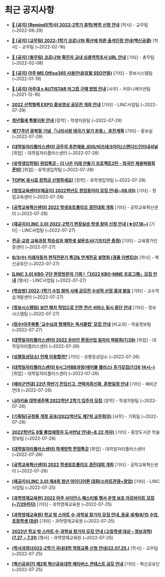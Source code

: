 # 최근 공지사항

* **[📌 [공지] [Remind][학사] 2022-2학기 휴학/복학 신청 안내](http://ajou.ac.kr/kr/ajou/notice.do?mode=view&amp;articleNo=201230&amp;article.offset=0&amp;articleLimit=30)**
 [학사] - 교무팀 (~2022-06-29)

* **[📌 [공지] [교무팀] 2022-1학기 코로나19 확산에 따른 출석인정 안내(백신공결)](http://ajou.ac.kr/kr/ajou/notice.do?mode=view&amp;articleNo=180913&amp;article.offset=0&amp;articleLimit=30)**
 [학사] - 교무팀 (~2022-02-16)

* **[📌 [공지] [총무팀] 코로나19 확진자 교내 심층역학조사 URL 안내](http://ajou.ac.kr/kr/ajou/notice.do?mode=view&amp;articleNo=180493&amp;article.offset=0&amp;articleLimit=30)**
 [기타] - 총무팀 (~2022-02-08)

* **[📌 [공지] 아주 MS Office365 사용안내(포털 SSO연동)](http://ajou.ac.kr/kr/ajou/notice.do?mode=view&amp;articleNo=179802&amp;article.offset=0&amp;articleLimit=30)**
 [기타] - 정보시스템팀 (~2022-01-19)

* **[📌 [공지] 아주대 x AUTISTAR 머그컵 구매 방법 안내](http://ajou.ac.kr/kr/ajou/notice.do?mode=view&amp;articleNo=147976&amp;article.offset=0&amp;articleLimit=30)**
 [사무] - 커뮤니케이션팀 (~2021-12-16)

* **[2022 산학협력 EXPO 홍보영상 공모전 개최 안내](http://ajou.ac.kr/kr/ajou/notice.do?mode=view&amp;articleNo=202350&amp;article.offset=0&amp;articleLimit=30)**
 [기타] - LINC사업팀 (~2022-07-29)

* **[청년월세 특별지원 안내](http://ajou.ac.kr/kr/ajou/notice.do?mode=view&amp;articleNo=202349&amp;article.offset=0&amp;articleLimit=30)**
 [장학] - 학생지원팀 (~2022-07-29)

* **[제77주년 광복절 기념 「나라사랑 태극기 달기 운동」 추진계획](http://ajou.ac.kr/kr/ajou/notice.do?mode=view&amp;articleNo=202347&amp;article.offset=0&amp;articleLimit=30)**
 [기타] - 홍보실 (~2022-07-29)

* **[[대학일자리플러스센터] 금주의 추천채용_IDIS/비즈테크아이/스탠다드인터내셔널](http://ajou.ac.kr/kr/ajou/notice.do?mode=view&amp;articleNo=202339&amp;article.offset=0&amp;articleLimit=30)**
 [취업] - 대학일자리플러스센터 (~2022-07-28)

* **[[유학생입학팀] 취업특강 - 더 나은 미래 만들기 프로젝트2탄 - 외국인 채용박람회 준비!](http://ajou.ac.kr/kr/ajou/notice.do?mode=view&amp;articleNo=202332&amp;article.offset=0&amp;articleLimit=30)**
 [취업] - 유학생입학팀 (~2022-07-28)

* **[TOPIK 응시료 장학금 신청하세요!](http://ajou.ac.kr/kr/ajou/notice.do?mode=view&amp;articleNo=202328&amp;article.offset=0&amp;articleLimit=30)**
 [장학] - 유학생입학팀 (~2022-07-28)

* **[[창업교육센터][재공지] 2022학년도 창업동아리 모집 안내(~08.05)](http://ajou.ac.kr/kr/ajou/notice.do?mode=view&amp;articleNo=202319&amp;article.offset=0&amp;articleLimit=30)**
 [기타] - 창업교육센터 (~2022-07-28)

* **[[공학교육혁신센터] 2022 학생포트폴리오 경진대회 개최](http://ajou.ac.kr/kr/ajou/notice.do?mode=view&amp;articleNo=202312&amp;article.offset=0&amp;articleLimit=30)**
 [기타] - 공학교육혁신센터 (~2022-07-28)

* **[(재공지)[LINC 3.0] 2022-2학기 현장실습 학생 참여 신청 안내 (★07.18~)](http://ajou.ac.kr/kr/ajou/notice.do?mode=view&amp;articleNo=202296&amp;article.offset=0&amp;articleLimit=30)**
 [기타] - LINC사업팀 (~2022-07-27)

* **[전공·교양 교육과정 학습성과 재학생 설문조사(기프티콘 증정)](http://ajou.ac.kr/kr/ajou/notice.do?mode=view&amp;articleNo=202284&amp;article.offset=0&amp;articleLimit=30)**
 [기타] - 교육평가인증센터 (~2022-07-27)

* **[8/3(수) 미래자동차 현직전문가 특강&amp; 연계전공 설명회 (경품 이벤트O)](http://ajou.ac.kr/kr/ajou/notice.do?mode=view&amp;articleNo=202279&amp;article.offset=0&amp;articleLimit=30)**
 [학사] - 혁신공유단 (~2022-07-27)

* **[[LINC 3.0] KBO 구단 현장방문의 기회 !「2022 KBO-NINE 프로그램」모집 안내](http://ajou.ac.kr/kr/ajou/notice.do?mode=view&amp;articleNo=202274&amp;article.offset=0&amp;articleLimit=30)**
 [행사] - LINC사업팀 (~2022-07-27)

* **[[학습법] 2022-1학기 수업 참여 사례 공모전 수상작 선정 결과 발표](http://ajou.ac.kr/kr/ajou/notice.do?mode=view&amp;articleNo=202268&amp;article.offset=0&amp;articleLimit=30)**
 [기타] - 교수학습개발센터 (~2022-07-27)

* **[[정보시스템팀] 보안 패치 작업으로 인한 전산 서비스 일시 중단 안내](http://ajou.ac.kr/kr/ajou/notice.do?mode=view&amp;articleNo=202259&amp;article.offset=0&amp;articleLimit=30)**
 [기타] - 정보시스템팀 (~2022-07-27)

* **[(접수)아주북통 &#x27;교수님과 함께하는 독서클럽&#x27; 모집 안내](http://ajou.ac.kr/kr/ajou/notice.do?mode=view&amp;articleNo=202256&amp;article.offset=0&amp;articleLimit=30)**
 [비교과] - 학술정보팀 (~2022-07-27)

* **[[대학일자리플러스센터] 2022 온라인 환경산업 일자리 박람회(7/28)](http://ajou.ac.kr/kr/ajou/notice.do?mode=view&amp;articleNo=202242&amp;article.offset=0&amp;articleLimit=30)**
 [취업] - 대학일자리플러스센터 (~2022-07-26)

* **[[성평등상담소] 언제 이용할까?](http://ajou.ac.kr/kr/ajou/notice.do?mode=view&amp;articleNo=202241&amp;article.offset=0&amp;articleLimit=30)**
 [기타] - 성평등상담소 (~2022-07-26)

* **[[대학일자리플러스센터] 6시그마BB과정(에이블 플러스) 추가모집(7/26 14시~)](http://ajou.ac.kr/kr/ajou/notice.do?mode=view&amp;articleNo=202239&amp;article.offset=0&amp;articleLimit=30)**
 [취업] - 대학일자리플러스센터 (~2022-07-26)

* **[[예비군연대] 22년 하반기 전입신고, 연락처최신화, 훈련일정 안내](http://ajou.ac.kr/kr/ajou/notice.do?mode=view&amp;articleNo=202235&amp;article.offset=0&amp;articleLimit=30)**
 [기타] - 예비군연대 (~2022-07-26)

* **[나라키움 대학생주택 2022학년 2학기 입주자 모집](http://ajou.ac.kr/kr/ajou/notice.do?mode=view&amp;articleNo=202234&amp;article.offset=0&amp;articleLimit=30)**
 [장학] - 학생지원팀 (~2022-07-26)

* **[[기획팀]규정류 개정 공포(2022학년도 제7차 교무회의)](http://ajou.ac.kr/kr/ajou/notice.do?mode=view&amp;articleNo=202232&amp;article.offset=0&amp;articleLimit=30)**
 [사무] - 기획팀 (~2022-07-26)

* **[2022학년도 8월 졸업예정자 도서반납 안내(~8.22 까지)](http://ajou.ac.kr/kr/ajou/notice.do?mode=view&amp;articleNo=202231&amp;article.offset=0&amp;articleLimit=30)**
 [기타] - 중앙도서관 학술정보팀 (~2022-07-26)

* **[[대학일자리플러스센터] 하계방학 면접특강](http://ajou.ac.kr/kr/ajou/notice.do?mode=view&amp;articleNo=202214&amp;article.offset=0&amp;articleLimit=30)**
 [취업] - 대학일자리플러스센터 (~2022-07-26)

* **[[공학교육혁신센터] 2022 학생포트폴리오 경진대회 개최](http://ajou.ac.kr/kr/ajou/notice.do?mode=view&amp;articleNo=202212&amp;article.offset=0&amp;articleLimit=30)**
 [기타] - 공학교육혁신센터 (~2022-07-26)

* **[(재공지)[LINC 3.0] 제4회 청년 아이디어톤 대회(스마트관광+창업)](http://ajou.ac.kr/kr/ajou/notice.do?mode=view&amp;articleNo=202207&amp;article.offset=0&amp;articleLimit=30)**
 [기타] - LINC사업팀 (~2022-07-25)

* **[[과학영재교육원] 2022 아주 사이언스 페스티벌 행사 운영 보조 아르바이트 모집(~7/29까지)](http://ajou.ac.kr/kr/ajou/notice.do?mode=view&amp;articleNo=202206&amp;article.offset=0&amp;articleLimit=30)**
 [기타] - 과학영재교육원 (~2022-07-25)

* **[[과학영재교육원] 학교 밖 스마트 수·과학실 참가자 모집 안내_동굴 세계(8/15 수업, 초등학생 대상)](http://ajou.ac.kr/kr/ajou/notice.do?mode=view&amp;articleNo=202203&amp;article.offset=0&amp;articleLimit=30)**
 [기타] - 과학영재교육원 (~2022-07-25)

* **[2022년 학교 밖 스마트 수·과학실 참가자 모집 안내 (고등학생 대상 – 정보과학) (7.27 ~ 7.31)](http://ajou.ac.kr/kr/ajou/notice.do?mode=view&amp;articleNo=202201&amp;article.offset=0&amp;articleLimit=30)**
 [행사] - 과학영재교육원 (~2022-07-25)

* **[(학사과정)2022-2학기 국내대학 학점교류 신청 안내(22.07.25.)](http://ajou.ac.kr/kr/ajou/notice.do?mode=view&amp;articleNo=202197&amp;article.offset=0&amp;articleLimit=30)**
 [학사] - 교무팀 (~2022-07-25)

* **[[혁신공유단] 제2회 혁신공유대학 메타버스 콘테스트 공모 안내](http://ajou.ac.kr/kr/ajou/notice.do?mode=view&amp;articleNo=202186&amp;article.offset=0&amp;articleLimit=30)**
 [기타] - 혁신공유단 (~2022-07-25)
